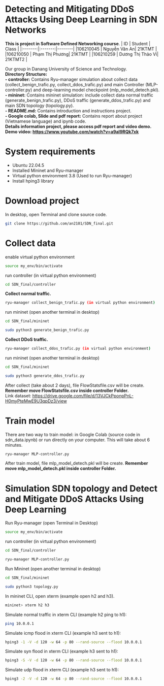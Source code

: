 # Detecting and Mitigating DDoS Attacks Using Deep Learning in SDN Networks  
**This is project in Software Defined Networking course**. 
| ID   | Student    | Class    |
|:-------:|:-------:|--------|
|106210045      | Nguyễn Văn An| 21KTMT       |
|106210050      | Phạm Thị Phương| 21KTMT       |
|106210259      | Dương Thị Thảo Vi| 21KTMT2       |

Our group in Danang University of Science and Technology.  
**Directory Structure:**  
**- controller:** Contains Ryu-manager simulation about collect data (collect_benign_trafic.py, collect_ddos_trafic.py) and main Controller (MLP-controller.py) and deep-learning model checkpoint (mlp_model_detech.pkl).  
**- mininet:** Contains mininet simulation: include collect data normal traffic (generate_benign_trafic.py), DDoS traffic (generate_ddos_trafic.py) and main SDN topology (topology.py).  
**- README.md:** Contains introduction and instructions project.  
**- Google colab, Slide and pdf report:**  Contains report about project (Vietnamese language) and ipynb code.  
**Details information project, please access pdf report and video demo.**  
**Demo video: https://www.youtube.com/watch?v=a9al9RQk7xk**

# System requirements
- Ubuntu 22.04.5  
- Installed Mininet and Ryu-manager  
- Virtual python environment 3.8 (Used to run Ryu-manager)
- Install hping3 library
# Download project
In desktop, open Terminal and clone source code.  
```bash
git clone https://github.com/an2101/SDN_final.git
```
# Collect data
enable virtual python environment
```bash
source my_env/bin/activate
```
run controller (in virtual python environment)
```bash
cd SDN_final/controller
```
**Collect normal traffic.**  
```bash
ryu-manager collect_benign_trafic.py (in virtual python environment)
```
run mininet (open another terminal in desktop)
```bash
cd SDN_final/mininet
```
```bash
sudo python3 generate_benign_trafic.py
```
**Collect DDoS traffic.**  
```bash
ryu-manager collect_ddos_trafic.py (in virtual python environment)
```
run mininet (open another terminal in desktop)
```bash
cd SDN_final/mininet
```
```bash
sudo python3 generate_ddos_trafic.py
```
After collect (take about 2 days), file FlowStatsfile.csv will be create. **Remember move FlowStatsfile.csv inside controller Folder.**  
Link dataset: https://drive.google.com/file/d/13VJCkPponpPnL-H0myPteMwE9U3qpDz3/view  
# Train model
There are two way to train model: in Google Colab (source code in sdn_data.ipynb) or run directly on your computer. This will take about 6 minutes.  
```bash
ryu-manager MLP-controller.py
```
After train model, file mlp_model_detech.pkl will be create. **Remember move mlp_model_detech.pkl inside controller Folder.** 
# Simulation SDN topology and Detect and Mitigate DDoS Attacks Using Deep Learning
Run Ryu-manager (open Terminal in Desktop)  
```bash
source my_env/bin/activate
```
run controller (in virtual python environment)
```bash
cd SDN_final/controller
```
```bash
ryu-manager MLP-controller.py
```
Run Mininet (open another terminal in desktop)
```bash
cd SDN_final/mininet
```
```bash
sudo python3 topology.py
```
In mininet CLI, open xterm (example open h2 and h3).
```bash
mininet> xterm h2 h3
```
Simulate normal traffic in xterm CLI (example h2 ping to h1):
```bash
ping 10.0.0.1
```
Simulate icmp flood in xterm CLI (example h3 sent to h1):
```bash
hping3 -1 -V -d 120 -w 64 -p 80 --rand-source --flood 10.0.0.1
```
Simulate syn flood in xterm CLI (example h3 sent to h1):
```bash
hping3 -S -V -d 120 -w 64 -p 80 --rand-source --flood 10.0.0.1
```
Simulate udp flood in xterm CLI (example h3 sent to h1):
```bash
hping3 -2 -V -d 120 -w 64 -p 80 --rand-source --flood 10.0.0.1
```
